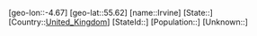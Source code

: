 ﻿---
location: [55.62,-4.67]
type: City
tags:
- geo/City


SpocWebEntityId: 31127
isDeleted: false
confidential: public

---
[geo-lon::-4.67]
[geo-lat::55.62]
[name::Irvine]
[State::]
[Country::[United_Kingdom](geo/Continent/Europe/United_Kingdom.md)]
[StateId::]
[Population::]
[Unknown::]


